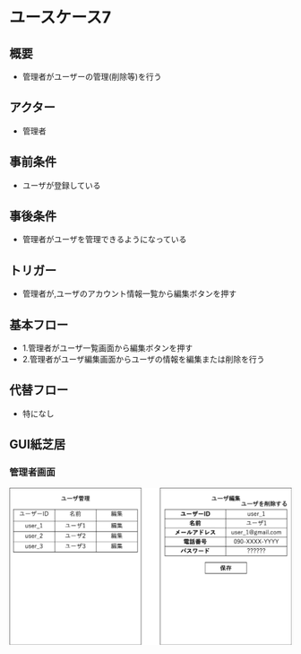 # ユースケース7
## 概要
- 管理者がユーザーの管理(削除等)を行う
## アクター
- 管理者
## 事前条件
- ユーザが登録している
## 事後条件
- 管理者がユーザを管理できるようになっている
## トリガー
- 管理者が,ユーザのアカウント情報一覧から編集ボタンを押す
## 基本フロー
- 1.管理者がユーザ一覧画面から編集ボタンを押す
- 2.管理者がユーザ編集画面からユーザの情報を編集または削除を行う
## 代替フロー
- 特になし
## GUI紙芝居
### 管理者画面
![GUI紙芝居](img/usecase_manageuser.png)
